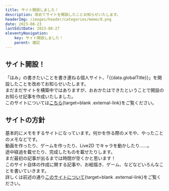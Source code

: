 ```yaml
---
title: サイト開設しました！
description: 改めてサイトを開設したことお知らせいたします。
headerImg: /images/header/categories/memo/0.png
date: 2023-08-23
lastEditDate: 2023-08-27
eleventyNavigation:
    key: サイト開設しました！
    parent: 雑記
---
```


## サイト開設！

「ほみ」の書きたいことを書き連ねる個人サイト、「{{data.globalTitle}}」を開設したことを改めてお知らせいたします。  
まだまだサイトを構築中ではありますが、おおかたはできたということで開設のお知らせ記事を作成いたしました。  
このサイトについては[こちら](/about/ "このサイトについて"){target=blank .external-link}をご覧ください。

## サイトの方針

基本的にメモをするサイトになっています。何かを作る際のメモや、やったことのメモなどです。  
動画を作ったり、ゲームを作ったり、Live2D でキャラを動かしたり……。  
途中経過を載せたり、完成したものを載せたりします。  
まだ最初の記事が出るまでは時間が空くかと思います！  
このサイト自体の作成に関する記事や、お絵描き、ゲーム、などなどいろんなことを書いていきます。  
詳しくは前述の通り[このサイトについて](/about/ "このサイトについて"){target=blank .external-link}をご覧ください。
